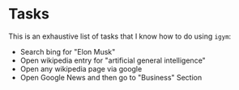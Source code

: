 # Tasks

This is an exhaustive list of tasks that I know how to do using `igym`:

- Search bing for "Elon Musk"
- Open wikipedia entry for "artificial general intelligence"
- Open any wikipedia page via google
- Open Google News and then go to "Business" Section
